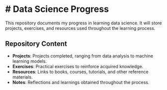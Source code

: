 # # Data Science Progress

This repository documents my progress in learning data science. It will store projects, exercises, and resources used throughout the learning process.

## Repository Content

- **Projects**: Projects completed, ranging from data analysis to machine learning models.
- **Exercises**: Practical exercises to reinforce acquired knowledge.
- **Resources**: Links to books, courses, tutorials, and other reference materials.
- **Notes**: Reflections and learnings obtained throughout the process.

